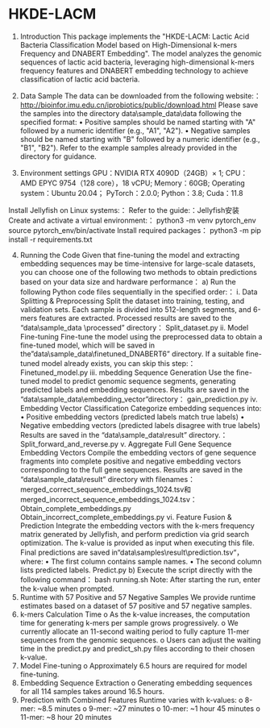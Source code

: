 # HKDE-LACM
1.	Introduction
This package implements the "HKDE-LACM: Lactic Acid Bacteria Classification Model based on High-Dimensional k-mers Frequency and DNABERT Embedding". The model analyzes the genomic sequences of lactic acid bacteria, leveraging high-dimensional k-mers frequency features and DNABERT embedding technology to achieve classification of lactic acid bacteria.

2.	Data Sample
The data can be downloaded from the following website:：http://bioinfor.imu.edu.cn/iprobiotics/public/download.html
Please save the samples into the directory data\sample_data\data following the specified format:
•	Positive samples should be named starting with "A" followed by a numeric identifier (e.g., "A1", "A2").
•	Negative samples should be named starting with "B" followed by a numeric identifier (e.g., "B1", "B2").
Refer to the example samples already provided in the directory for guidance.

3.	Environment settings
GPU：NVIDIA RTX 4090D（24GB）× 1;
CPU：AMD EPYC 9754（128 core），18 vCPU;
Memory：60GB;
Operating system：Ubuntu 20.04；
PyTorch：2.0.0;
Python：3.8;
Cuda：11.8

Install Jellyfish on Linux systems:：
Refer to the guide:：Jellyfish安装
Create and activate a virtual environment:：
python3 -m venv pytorch_env
source pytorch_env/bin/activate
Install required packages：
python3 -m pip install -r requirements.txt

4.	Running the Code
Given that fine-tuning the model and extracting embedding sequences may be time-intensive for large-scale datasets, you can choose one of the following two methods to obtain predictions based on your data size and hardware performance：
a)	Run the following Python code files sequentially in the specified order:：
i.	Data Splitting & Preprocessing
Split the dataset into training, testing, and validation sets. Each sample is divided into 512-length segments, and 6-mers features are extracted. Processed results are saved to the “data\sample_data \processed” directory：
Split_dataset.py 
ii.	Model Fine-tuning
Fine-tune the model using the preprocessed data to obtain a fine-tuned model, which will be saved in the”data\sample_data\finetuned_DNABERT6” directory. If a suitable fine-tuned model already exists, you can skip this step:：
Finetuned_model.py
iii.	mbedding Sequence Generation
Use the fine-tuned model to predict genomic sequence segments, generating predicted labels and embedding sequences. Results are saved in the “data\sample_data\embedding_vector”directory：
gain_prediction.py
iv.	Embedding Vector Classification
Categorize embedding sequences into:
•	Positive embedding vectors (predicted labels match true labels)
•	Negative embedding vectors (predicted labels disagree with true labels)
Results are saved in the
“data\sample_data\result” directory.：
Split_forward_and_reverse.py
v.	Aggregate Full Gene Sequence Embedding Vectors
Compile the embedding vectors of gene sequence fragments into complete positive and negative embedding vectors corresponding to the full gene sequences. Results are saved in the “data\sample_data\result” directory with filenames：merged_correct_sequence_embeddings_1024.tsv和merged_incorrect_sequence_embeddings_1024.tsv：
Obtain_complete_embeddings.py
Obtain_incorrect_complete_embeddings.py
vi.	Feature Fusion & Prediction
Integrate the embedding vectors with the k-mers frequency matrix generated by Jellyfish, and perform prediction via grid search optimization. The k-value is provided as input when executing this file. Final predictions are saved in“data\samples\result\prediction.tsv“，where:
•	The first column contains sample names.
•	The second column lists predicted labels.
Predict.py
b)	Execute the script directly with the following command：
bash running.sh
Note: After starting the run, enter the k-value when prompted.
5.	Runtime with 57 Positive and 57 Negative Samples
We provide runtime estimates based on a dataset of 57 positive and 57 negative samples.
1.	k-mers Calculation Time
o	As the k-value increases, the computation time for generating k-mers per sample grows progressively.
o	We currently allocate an 11-second waiting period to fully capture 11-mer sequences from the genomic sequences.
o	Users can adjust the waiting time in the predict.py and predict_sh.py files according to their chosen k-value.
2.	Model Fine-tuning
o	Approximately 6.5 hours are required for model fine-tuning.
3.	Embedding Sequence Extraction
o	Generating embedding sequences for all 114 samples takes around 16.5 hours.
4.	Prediction with Combined Features
Runtime varies with k-values:
o	8-mer: ~8.5 minutes
o	9-mer: ~27 minutes
o	10-mer: ~1 hour 45 minutes
o	11-mer: ~8 hour 20 minutes


